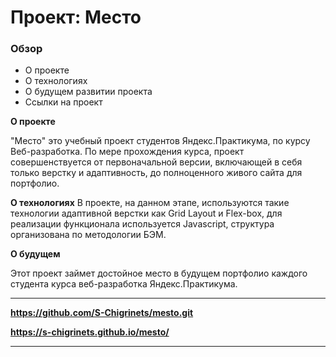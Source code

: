 # Проект: Место

### Обзор
* О проекте
* О технологиях
* О будущем развитии проекта
* Ссылки на проект 

**О проекте**

"Место" это учебный проект студентов Яндекс.Практикума, по курсу Веб-разработка. По мере прохождения курса, проект совершенствуется от первоначальной версии, включающей в себя только верстку и адаптивность, до полноценного живого сайта для портфолио.

**О технологиях**
В проекте, на данном этапе, используются такие технологии адаптивной верстки как Grid Layout и Flex-box, для реализации функционала используется Javascript, структура организована по методологии БЭМ.


**О будущем**

Этот проект займет достойное место в будущем портфолио каждого студента курса веб-разработка Яндекс.Практикума.
***

**https://github.com/S-Chigrinets/mesto.git**

**https://s-chigrinets.github.io/mesto/**
***



